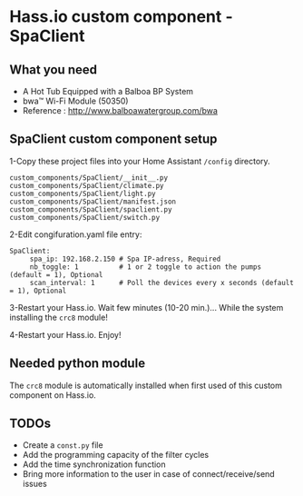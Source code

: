 # Hass.io custom component - SpaClient

## What you need

- A Hot Tub Equipped with a Balboa BP System
- bwa™ Wi-Fi Module (50350)
- Reference : http://www.balboawatergroup.com/bwa

## SpaClient custom component setup

1-Copy these project files into your Home Assistant ```/config``` directory.

```
custom_components/SpaClient/__init__.py
custom_components/SpaClient/climate.py
custom_components/SpaClient/light.py
custom_components/SpaClient/manifest.json
custom_components/SpaClient/spaclient.py
custom_components/SpaClient/switch.py
```

2-Edit congifuration.yaml file entry:
```
SpaClient:
     spa_ip: 192.168.2.150 # Spa IP-adress, Required
     nb_toggle: 1          # 1 or 2 toggle to action the pumps (default = 1), Optional
     scan_interval: 1      # Poll the devices every x seconds (default = 1), Optional
```     

3-Restart your Hass.io. Wait few minutes (10-20 min.)... While the system installing the ```crc8``` module!

4-Restart your Hass.io. Enjoy!

## Needed python module

The ```crc8``` module is automatically installed when first used of this custom component on Hass.io.

## TODOs

- Create a ```const.py``` file
- Add the programming capacity of the filter cycles
- Add the time synchronization function
- Bring more information to the user in case of connect/receive/send issues
